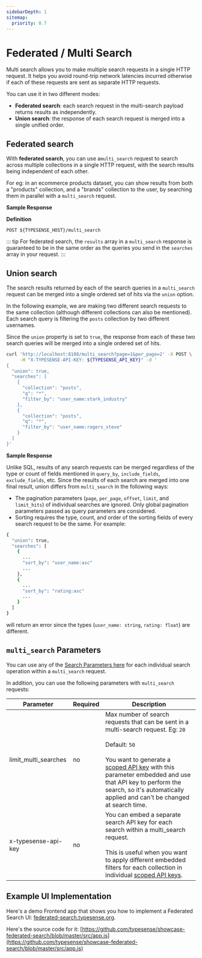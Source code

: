 ```yaml
---
sidebarDepth: 1
sitemap:
  priority: 0.7
---
```


# Federated / Multi Search

Multi search allows you to make multiple search requests in a single HTTP request. It helps you avoid
round-trip network latencies incurred otherwise if each of these requests are sent as separate HTTP requests.

You can use it in two different modes:

- **Federated search**: each search request in the multi-search payload returns results as independently.
- **Union search**: the response of each search request is merged into a single unified order.

## Federated search

With **federated search**, you can use a`multi_search` request to search across multiple collections
in a single HTTP request, with the search results being independent of each other.

For eg: in an ecommerce products dataset, you can show results from both a "products" collection,
and a "brands" collection to the user, by searching them in parallel with a `multi_search` request.

<Tabs :tabs="['JavaScript','PHP','Python','Ruby','Dart','Java','Go','Shell']">
  <template v-slot:JavaScript>

```js
let searchRequests = {
  'searches': [
    {
      'collection': 'products',
      'q': 'shoe',
      'filter_by': 'price:=[50..120]'
    },
    {
      'collection': 'brands',
      'q': 'Nike'
    }
  ]
}

// Search parameters that are common to all searches go here
let commonSearchParams =  {
    'query_by': 'name',
}

client.multiSearch.perform(searchRequests, commonSearchParams)
```

  </template>

  <template v-slot:PHP>

```php
$searchRequests = [
  'searches' => [
    [
      'collection' => 'products',
      'q' => 'shoe',
      'filter_by' => 'price:=[50..120]'
    ],
    [
      'collection' => 'brands',
      'q' => 'Nike'
    ]
  ]
];

// Search parameters that are common to all searches go here
$commonSearchParams =  [
    'query_by' => 'name',
];

$client->multiSearch->perform($searchRequests, $commonSearchParams);
```

  </template>
  <template v-slot:Python>

```py
search_requests = {
  'searches': [
    {
      'collection': 'products',
      'q': 'shoe',
      'filter_by': 'price:=[50..120]'
    },
    {
      'collection': 'brands',
      'q': 'Nike'
    }
  ]
}

# Search parameters that are common to all searches go here
common_search_params =  {
    'query_by': 'name',
}

client.multi_search.perform(search_requests, common_search_params)
```

  </template>
  <template v-slot:Ruby>

```rb
search_requests = {
  'searches': [
    {
      'collection': 'products',
      'q': 'shoe',
      'filter_by': 'price:=[50..120]'
    },
    {
      'collection': 'brands',
      'q': 'Nike'
    }
  ]
}

# Search parameters that are common to all searches go here
common_search_params =  {
    'query_by': 'name',
}

client.multi_search.perform(search_requests, common_search_params)
```

  </template>
  <template v-slot:Dart>

```dart
final searchRequests = {
  'searches': [
    {
      'collection': 'products',
      'q': 'shoe',
      'filter_by': 'price:=[50..120]'
    },
    {
      'collection': 'brands',
      'q': 'Nike'
    }
  ]
};

# Search parameters that are common to all searches go here
final commonSearchParams =  {
    'query_by': 'name',
};

await client.multiSearch.perform(searchRequests, queryParams: commonSearchParams);
```

  </template>
  <template v-slot:Java>

```java
HashMap<String,String > search1 = new HashMap<>();
HashMap<String,String > search2 = new HashMap<>();

search1.put("collection","products");
search1.put("q","shoe");
search1.put("filter_by","price:=[50..120]");

search2.put("collection","brands");
search2.put("q","Nike");

List<HashMap<String, String>> searches = new ArrayList<>();
searches.add(search1);
searches.add(search2);

HashMap<String, List<HashMap<String ,String>>> searchRequests = new HashMap<>();
searchRequests.put("searches",searches);

HashMap<String,String> commonSearchParams = new HashMap<>();
commonSearchParams.put("query_by","name");

client.multiSearch.perform(searchRequests, commonSearchParams);
```

  </template>
  <template v-slot:Go>

```go
searchRequests := api.MultiSearchSearchesParameter{
  Searches: []api.MultiSearchCollectionParameters{
    {
      Collection: "products",
      Q:          pointer.String("shoe"),
      FilterBy:   pointer.String("price:=[50..120]"),
    },
    {
      Collection: "brands",
      Q:          pointer.String("Nike"),
    },
  },
}

// Search parameters that are common to all searches go here
commonSearchParams := &api.MultiSearchParams{
  QueryBy: pointer.String("name"),
}

client.MultiSearch.Perform(context.Background(), commonSearchParams, searchRequests)
```

  </template>
  <template v-slot:Shell>

```bash
curl "http://localhost:8108/multi_search?query_by=name" \
        -X POST \
        -H "Content-Type: application/json" \
        -H "X-TYPESENSE-API-KEY: ${TYPESENSE_API_KEY}" \
        -d '{
          "searches": [
            {
              "collection": "products",
              "q": "shoe",
              "filter_by": "price:=[50..120]"
            },
            {
              "collection": "brands",
              "q": "Nike"
            }
          ]
        }'
```

  </template>
</Tabs>

**Sample Response**

<Tabs :tabs="['JSON']">
  <template v-slot:JSON>

```json
{
  "results": [
    {
      "facet_counts": [],
      "found": 1,
      "hits": [
        {
          "document": {
            "name": "Blue shoe",
            "brand": "Adidas",
            "id": "126",
            "price": 50
          },
          "highlights": [
            {
              "field": "name",
              "matched_tokens": [
                "shoe"
              ],
              "snippet": "Blue <mark>shoe</mark>"
            }
          ],
          "text_match": 130816
        }
      ],
      "out_of": 10,
      "page": 1,
      "request_params": {
        "per_page": 10,
        "q": "shoe"
      },
      "search_time_ms": 1
    },
    {
      "facet_counts": [],
      "found": 1,
      "hits": [
        {
          "document": {
            "name": "Nike shoes",
            "brand": "Nike",
            "id": "391",
            "price": 60
          },
          "highlights": [
            {
              "field": "name",
              "matched_tokens": [
                "Nike"
              ],
              "snippet": "<mark>Nike</mark>shoes"
            }
          ],
          "text_match": 144112
        }
      ],
      "out_of": 5,
      "page": 1,
      "request_params": {
        "per_page": 10,
        "q": "Nike"
      },
      "search_time_ms": 1
    }
  ]
}
```

  </template>
</Tabs>

**Definition**

`POST ${TYPESENSE_HOST}/multi_search`

::: tip
For federated search, the `results` array in a `multi_search` response is guaranteed to be in the same order
as the queries you send in the `searches` array in your request.
:::

## Union search

The search results returned by each of the search queries in a `multi_search` request can be merged into a
single ordered set of hits via the `union` option.

In the following example, we are making two different search requests to the same collection (although different collections can also be mentioned). Each search query is filtering the `posts` collection by two different usernames.

Since the `union` property is set to `true`, the response from each of these two search queries will be merged
into a single ordered set of hits.

```bash
curl 'http://localhost:8108/multi_search?page=1&per_page=2' -X POST \
     -H "X-TYPESENSE-API-KEY: ${TYPESENSE_API_KEY}" -d '
{
  "union": true,
  "searches": [
    {
      "collection": "posts",
      "q": "*",
      "filter_by": "user_name:stark_industry"
    },
    {
      "collection": "posts",
      "q": "*",
      "filter_by": "user_name:rogers_steve"
    }
  ]
}'
```

**Sample Response**

<Tabs :tabs="['JSON']">
  <template v-slot:JSON>

```json
{
  "found": 3,
  "hits": [
    {
      "document": {
        "content": "USA",
        "id": "124",
        "likes": 5215,
        "user_name": "stark_industry"
      },
      "highlight": {},
      "highlights": []
    },
    {
      "document": {
        "content": "CA",
        "id": "125",
        "likes": 2133,
        "user_name": "rogers_steve"
      },
      "highlight": {},
      "highlights": []
    }
  ],
  "out_of": 3,
  "page": 1,
  "search_cutoff": false,
  "search_time_ms": 0,
  "union_request_params": [
    {
      "collection": "posts",
      "first_q": "*",
      "per_page": 2,
      "q": "*"
    },
    {
      "collection": "posts",
      "first_q": "*",
      "per_page": 2,
      "q": "*"
    }
  ]
}
```
  </template>
</Tabs>

Unlike SQL, results of any search requests can be merged regardless of the type or count of fields mentioned in `query_by`, `include_fields`, `exclude_fields`, etc.
Since the results of each search are merged into one final result, union differs from `multi_search` in the following ways:
* The pagination parameters (`page`, `per_page`, `offset`, `limit`, and `limit_hits`) of individual searches are ignored. Only global pagination parameters passed as query parameters are considered.
* Sorting requires the type, count, and order of the sorting fields of every search request to be the same. For example:
```bash
{
  "union": true,
  "searches": [
    {
      ...
      "sort_by": "user_name:asc"
      ...
    },
    {
      ...
      "sort_by": "rating:asc"
      ...
    }
  ]
}
```
will return an error since the types (`user_name: string`, `rating: float`) are different.

## `multi_search` Parameters

You can use any of the [Search Parameters here](./search.md#search-parameters) for each individual search operation within a `multi_search` request.

In addition, you can use the following parameters with `multi_search` requests:

| Parameter            | Required | Description                                                                                                                                                                                                                                                                                                                                   |
|----------------------|----------|-----------------------------------------------------------------------------------------------------------------------------------------------------------------------------------------------------------------------------------------------------------------------------------------------------------------------------------------------|
| limit_multi_searches | no	      | Max number of search requests that can be sent in a multi-search request. Eg: `20`<br><br>Default: `50`<br><br>You want to generate a [scoped API key](./api-keys.md##generate-scoped-search-key) with this parameter embedded and use that API key to perform the search, so it's automatically applied and can't be changed at search time. |
| x-typesense-api-key  | no	      | You can embed a separate search API key for each search within a multi_search request. <br><br> This is useful when you want to apply different embedded filters for each collection in individual [scoped API keys](./api-keys.md##generate-scoped-search-key).                                                                              |


## Example UI Implementation

Here's a demo Frontend app that shows you how to implement a Federated Search UI: [federated-search.typesense.org](https://federated-search.typesense.org/).

Here's the source code for it: [https://github.com/typesense/showcase-federated-search/blob/master/src/app.js](https://github.com/typesense/showcase-federated-search/blob/master/src/app.js)